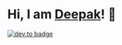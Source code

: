 # Hi, I am [Deepak](https://deepak-kumar.netlify.app/)! :wave:
[![dev.to badge](https://img.shields.io/badge/linkedin-deepak-%230177B5?style=flat&logo=linkedin)](https://www.linkedin.com/in/deepak-kumar-bb1810115/)
